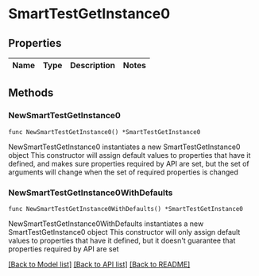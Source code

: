 # SmartTestGetInstance0

## Properties

Name | Type | Description | Notes
------------ | ------------- | ------------- | -------------

## Methods

### NewSmartTestGetInstance0

`func NewSmartTestGetInstance0() *SmartTestGetInstance0`

NewSmartTestGetInstance0 instantiates a new SmartTestGetInstance0 object
This constructor will assign default values to properties that have it defined,
and makes sure properties required by API are set, but the set of arguments
will change when the set of required properties is changed

### NewSmartTestGetInstance0WithDefaults

`func NewSmartTestGetInstance0WithDefaults() *SmartTestGetInstance0`

NewSmartTestGetInstance0WithDefaults instantiates a new SmartTestGetInstance0 object
This constructor will only assign default values to properties that have it defined,
but it doesn't guarantee that properties required by API are set


[[Back to Model list]](../README.md#documentation-for-models) [[Back to API list]](../README.md#documentation-for-api-endpoints) [[Back to README]](../README.md)


